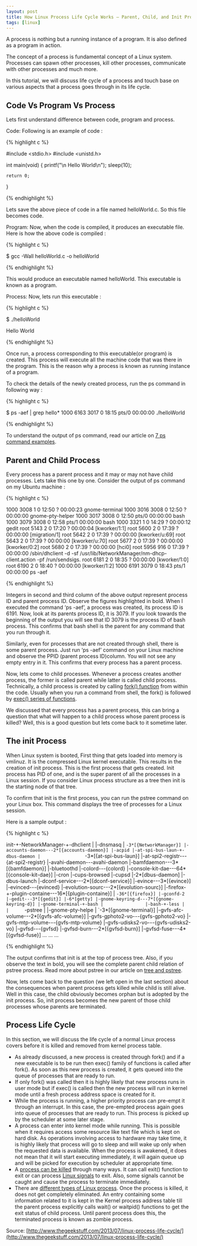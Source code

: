 ```yaml
---
layout: post
title: How Linux Process Life Cycle Works – Parent, Child, and Init Process
tags: [linux]
---
```


A process is nothing but a running instance of a program. It is also defined as a program in action.

The concept of a process is fundamental concept of a Linux system. Processes can spawn other processes, kill other processes, communicate with other processes and much more.

In this tutorial, we will discuss life cycle of a process and touch base on various aspects that a process goes through in its life cycle.

## Code Vs Program Vs Process

Lets first understand difference between code, program and process.

Code: Following is an example of code :

{% highlight c %}

#include <stdio.h>
#include <unistd.h>

int main(void)
{
    printf("\n Hello World\n");
    sleep(10);

    return 0;
}

{% endhighlight %}

Lets save the above piece of code in a file named helloWorld.c. So this file becomes code.

Program: Now, when the code is compiled, it produces an executable file. Here is how the above code is compiled :

{% highlight c %}

$ gcc -Wall helloWorld.c -o helloWorld

{% endhighlight %}

This would produce an executable named helloWorld. This executable is known as a program.

Process: Now, lets run this executable :

{% highlight c %}

$ ./helloWorld 

Hello World

{% endhighlight %}

Once run, a process corresponding to this executable(or program) is created. This process will execute all the machine code that was there in the program. This is the reason why a process is known as running instance of a program.

To check the details of the newly created process, run the ps command in following way :

{% highlight c %}

$ ps -aef | grep hello*
1000      6163  3017  0 18:15 pts/0    00:00:00 ./helloWorld

{% endhighlight %}

To understand the output of ps command, read our article on [7 ps command examples](http://www.thegeekstuff.com/2011/04/ps-command-examples/).

## Parent and Child Process

Every process has a parent process and it may or may not have child processes. Lets take this one by one. Consider the output of ps command on my Ubuntu machine :

{% highlight c %}

1000      3008     1  0 12:50 ?        00:00:23 gnome-terminal
1000      3016  3008  0 12:50 ?        00:00:00 gnome-pty-helper
1000      3017  3008  0 12:50 pts/0    00:00:00 bash
1000      3079  3008  0 12:58 pts/1    00:00:00 bash
1000      3321     1  0 14:29 ?        00:00:12 gedit
root      5143     2  0 17:20 ?        00:00:04 [kworker/1:1]
root      5600     2  0 17:39 ?        00:00:00 [migration/1]
root      5642     2  0 17:39 ?        00:00:00 [kworker/u:69]
root      5643     2  0 17:39 ?        00:00:00 [kworker/u:70]
root      5677     2  0 17:39 ?        00:00:00 [kworker/0:2]
root      5680     2  0 17:39 ?        00:00:00 [hci0]
root      5956   916  0 17:39 ?        00:00:00 /sbin/dhclient -d -sf /usr/lib/NetworkManager/nm-dhcp-client.action -pf /run/sendsigs.
root      6181     2  0 18:35 ?        00:00:00 [kworker/1:0]
root      6190     2  0 18:40 ?        00:00:00 [kworker/1:2]
1000      6191  3079  0 18:43 pts/1    00:00:00 ps -aef

{% endhighlight %}

Integers in second and third column of the above output represent process ID and parent process ID. Observe the figures highlighted in bold. When I executed the command ‘ps -aef’, a process was created, its process ID is 6191. Now, look at its parents process ID, it is 3079. If you look towards the beginning of the output you will see that ID 3079 is the process ID of bash process. This confirms that bash shell is the parent for any command that you run through it.

Similarly, even for processes that are not created through shell, there is some parent process. Just run ‘ps -aef’ command on your Linux machine and observe the PPID (parent process ID)column. You will not see any empty entry in it. This confirms that every process has a parent process.

Now, lets come to child processes. Whenever a process creates another process, the former is called parent while latter is called child process. Technically, a child process is created by calling [fork() function](http://www.thegeekstuff.com/2012/05/c-fork-function/) from within the code. Usually when you run a command from shell, the fork() is followed by [exec() series of functions](http://www.thegeekstuff.com/2012/03/c-process-control-functions/).

We discussed that every process has a parent process, this can bring a question that what will happen to a child process whose parent process is killed? Well, this is a good question but lets come back to it sometime later.

## The init Process

When Linux system is booted, First thing that gets loaded into memory is vmlinuz. It is the compressed Linux kernel executable. This results in the creation of init process. This is the first process that gets created. Init process has PID of one, and is the super parent of all the processes in a Linux session. If you consider Linux process structure as a tree then init is the starting node of that tree.

To confirm that init is the first process, you can run the pstree command on your Linux box. This command displays the tree of processes for a Linux session.

Here is a sample output :

{% highlight c %}

init-+-NetworkManager-+-dhclient
     |                |-dnsmasq
     |                `-3*[{NetworkManager}]
     |-accounts-daemon---2*[{accounts-daemon}]
     |-acpid
     |-at-spi-bus-laun-+-dbus-daemon
     |                 `-3*[{at-spi-bus-laun}]
     |-at-spi2-registr---{at-spi2-registr}
     |-avahi-daemon---avahi-daemon
     |-bamfdaemon---3*[{bamfdaemon}]
     |-bluetoothd
     |-colord---{colord}
     |-console-kit-dae---64*[{console-kit-dae}]
     |-cron
     |-cups-browsed
     |-cupsd
     |-2*[dbus-daemon]
     |-dbus-launch
     |-dconf-service---2*[{dconf-service}]
     |-evince---3*[{evince}]
     |-evinced---{evinced}
     |-evolution-sourc---2*[{evolution-sourc}]
     |-firefox-+-plugin-containe---16*[{plugin-containe}]
     |         `-36*[{firefox}]
     |-gconfd-2
     |-gedit---3*[{gedit}]
     |-6*[getty]
     |-gnome-keyring-d---7*[{gnome-keyring-d}]
     |-gnome-terminal-+-bash
     |                |-bash-+-less
     |                |      `-pstree
     |                |-gnome-pty-helpe
     |                `-3*[{gnome-terminal}]
     |-gvfs-afc-volume---2*[{gvfs-afc-volume}]
     |-gvfs-gphoto2-vo---{gvfs-gphoto2-vo}
     |-gvfs-mtp-volume---{gvfs-mtp-volume}
     |-gvfs-udisks2-vo---{gvfs-udisks2-vo}
     |-gvfsd---{gvfsd}
     |-gvfsd-burn---2*[{gvfsd-burn}]
     |-gvfsd-fuse---4*[{gvfsd-fuse}]
     ...
     ...
     ...

{% endhighlight %}

The output confirms that init is at the top of process tree. Also, if you observe the text in bold, you will see the complete parent child relation of pstree process. Read more about pstree in our article on [tree and pstree](http://www.thegeekstuff.com/2009/03/tree-and-pstree-visualize-unix-processes-and-directories-in-hierarchical-structure/).

Now, lets come back to the question (we left open in the last section) about the consequences when parent process gets killed while child is still alive. Well in this case, the child obviously becomes orphan but is adopted by the init process. So, init process becomes the new parent of those child processes whose parents are terminated.

## Process Life Cycle

In this section, we will discuss the life cycle of a normal Linux process covers before it is killed and removed from kernel process table.

- As already discussed, a new process is created through fork() and if a new executable is to be run then exec() family of functions is called after fork().  As soon as this new process is created, it gets queued into the queue of processes that are ready to run.
- If only fork() was called then it is highly likely that new process runs in user mode but if exec() is called then the new process will run in kernel mode until a fresh process address space is created for it.
- While the process is running, a higher priority process can pre-empt it through an interrupt. In this case, the pre-empted process again goes into queue of processes that are ready to run. This process is picked up by the scheduler at some later stage.
- A process can enter into kernel mode while running. This is possible when it requires access some resource like text file which is kept on hard disk. As operations involving access to hardware may take time, it is highly likely that process will go to sleep and will wake up only when the requested data is available.  When the process is awakened, it does not mean that it will start executing immediately, it will again queue up and will be picked for execution by scheduler at appropriate time.
- A [process can be killed](http://www.thegeekstuff.com/2009/12/4-ways-to-kill-a-process-kill-killall-pkill-xkill/) through many ways. It can call exit() function to exit or can process [Linux signals](http://www.thegeekstuff.com/2012/03/catch-signals-sample-c-code/) to exit. Also, some signals cannot be caught and cause the process to terminate immediately.
- There are [different types of Linux process](http://www.thegeekstuff.com/2012/02/unix-process-overview/). Once the process is killed, it does not get completely eliminated. An entry containing some information related to it is kept in the Kernel process address table till the parent process explicitly calls wait() or waitpid() functions to get the exit status of child process. Until parent process does this, the terminated process is known as zombie process.

Source: [http://www.thegeekstuff.com/2013/07/linux-process-life-cycle/](http://www.thegeekstuff.com/2013/07/linux-process-life-cycle/)